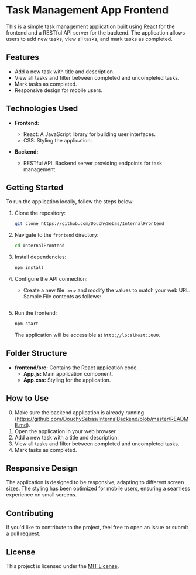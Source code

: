 # Task Management App Frontend

This is a simple task management application built using React for the frontend and a RESTful API server for the backend. The application allows users to add new tasks, view all tasks, and mark tasks as completed.

## Features

- Add a new task with title and description.
- View all tasks and filter between completed and uncompleted tasks.
- Mark tasks as completed.
- Responsive design for mobile users.

## Technologies Used

- **Frontend:**
  - React: A JavaScript library for building user interfaces.
  - CSS: Styling the application.
  
- **Backend:**
  - RESTful API: Backend server providing endpoints for task management.
  
## Getting Started

To run the application locally, follow the steps below:

1. Clone the repository:

   ```bash
   git clone https://github.com/DouchySebas/InternalFrontend
   ```

2. Navigate to the `frontend` directory:

   ```bash
   cd InternalFrontend
   ```

3. Install dependencies:

   ```bash
   npm install
   ```

4. Configure the API connection:

   - Create a new file `.env` and modify the values to match your web URL. Sample File contents as follows:
   ```REACT_APP_API_URL=http://localhost:3001/api/tasks
   ```

5. Run the frontend:

   ```bash
   npm start
   ```

   The application will be accessible at `http://localhost:3000`.

## Folder Structure

- **frontend/src:** Contains the React application code.
  - **App.js:** Main application component.
  - **App.css:** Styling for the application.

## How to Use

0. Make sure the backend application is already running (https://github.com/DouchySebas/InternalBackend/blob/master/README.md).
1. Open the application in your web browser.
2. Add a new task with a title and description.
3. View all tasks and filter between completed and uncompleted tasks.
4. Mark tasks as completed.

## Responsive Design

The application is designed to be responsive, adapting to different screen sizes. The styling has been optimized for mobile users, ensuring a seamless experience on small screens.

## Contributing

If you'd like to contribute to the project, feel free to open an issue or submit a pull request.

## License

This project is licensed under the [MIT License](LICENSE).
